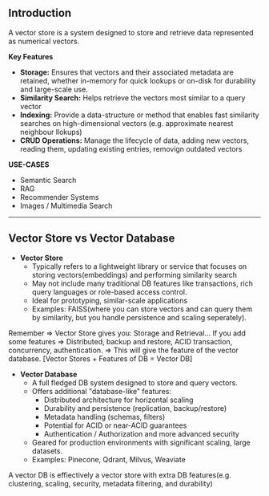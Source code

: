 ## **Introduction**
A vector store is a system designed to store and retrieve data represented as numerical vectors.

**Key Features**
- **Storage:** Ensures that vectors and their associated metadata are retained, whether in-memory for quick lookups or on-disk for durability and large-scale use.
- **Similarity Search:** Helps retrieve the vectors most similar to a query vector
- **Indexing:** Provide a data-structure or method that enables fast similarity searches on high-dimensional vectors (e.g. approximate nearest neighbour llokups)
- **CRUD Operations:** Manage the lifecycle of data, adding new vectors, reading them, updating existing entries, removign outdated vectors

**USE-CASES**
- Semantic Search
- RAG
- Recommender Systems
- Images / Multimedia Search

<hr>

## **Vector Store vs Vector Database**

* **Vector Store**
    * Typically refers to a lightweight library or service that focuses on storing vectors(embeddings) and performing similarity search
    * May not include many traditional DB features like transactions, rich query languages or role-based access control.
    * Ideal for prototyping, similar-scale applications
    * Examples: FAISS(where you can store vectors and can query them by similarity, but you handle persistence and scaling seperately).

Remember => Vector Store gives you: Storage and Retrieval...
If you add some features => Distributed, backup and restore, ACID transaction, concurrency, authentication. => This will give the feature of the vector database.
[Vector Stores + Features of DB = Vector DB]

* **Vector Database**
    * A full fledged DB system designed to store and query vectors.
    * Offers additional "database-like" features:
        * Distributed architecture for horizontal scaling
        * Durability and persistence (replication, backup/restore)
        * Metadata handling (schemas, filters)
        * Potential for ACID or near-ACID guarantees
        * Authentication / Authorization and more advanced security
    * Geared for production environments with significant scaling, large datasets.
    * Examples: Pinecone, Qdrant, Milvus, Weaviate

A vector DB is effiectively a vector store with extra DB features(e.g. clustering, scaling, security, metadata filtering, and durability)